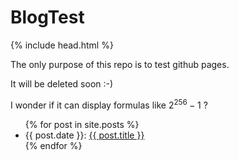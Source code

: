 # BlogTest

<script src="{{ base.url | prepend: site.url }}/assets/js/katex.js"></script>

{% include head.html %}

The only purpose of this repo is to test github pages.

It will be deleted soon :-)

I wonder if it can display formulas like $2^{256}-1$ ?


<ul>
  {% for post in site.posts %}
    <li>
      {{ post.date }}: <a href="{{ base.url | prepend: post.url }}">{{ post.title }}</a>
    </li>
  {% endfor %}
</ul>
